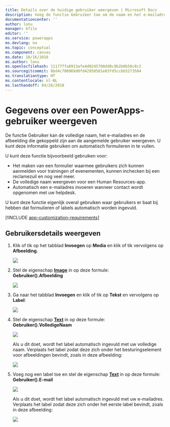 ```yaml
---
title: Details over de huidige gebruiker weergeven | Microsoft Docs
description: Voeg de functie Gebruiker toe om de naam en het e-mailadres van de aangemelde gebruiker weer te geven in PowerApps
documentationcenter: ''
author: lonu
manager: kfile
editor: ''
ms.service: powerapps
ms.devlang: na
ms.topic: conceptual
ms.component: canvas
ms.date: 10/16/2016
ms.author: lonu
ms.openlocfilehash: 11177ffa8913afe4d0245708dd8c9b2b0b50c8c2
ms.sourcegitcommit: 8bd4c700969d0fd42950581e03fd5ccbb5273584
ms.translationtype: HT
ms.contentlocale: nl-NL
ms.lasthandoff: 04/26/2018
---
```

# <a name="show-information-about-a-powerapps-user"></a>Gegevens over een PowerApps-gebruiker weergeven
De functie Gebruiker kan de volledige naam, het e-mailadres en de afbeelding die gekoppeld zijn aan de aangemelde gebruiker weergeven. U kunt deze informatie gebruiken om automatisch formulieren in te vullen.

U kunt deze functie bijvoorbeeld gebruiken voor:

* Het maken van een formulier waarmee gebruikers zich kunnen aanmelden voor trainingen of evenementen, kunnen inchecken bij een reclamezuil en nog veel meer.
* De volledige naam weergeven voor een Human Resources-app.
* Automatisch een e-mailadres invoeren wanneer contact wordt opgenomen met uw helpdesk.

U kunt deze functie eigenlijk overal gebruiken waar gebruikers er baat bij hebben dat formulieren of labels automatisch worden ingevuld.

[!INCLUDE [app-customization-requirements](../../includes/app-customization-requirements.md)]

## <a name="show-user-details"></a>Gebruikersdetails weergeven
1. Klik of tik op het tabblad **Invoegen** op **Media** en klik of tik vervolgens op **Afbeelding**.
   
   ![][2]
2. Stel de eigenschap **[Image](controls/properties-visual.md)** in op deze formule:
   <br>**Gebruiker().Afbeelding**
   
    ![][3]
3. Ga naar het tabblad **Invoegen** en klik of tik op **Tekst** en vervolgens op **Label**:  
   
    ![][4]
4. Stel de eigenschap **[Text](controls/properties-core.md)** in op deze formule:
   <br>**Gebruiker().VolledigeNaam**
   
   ![][6]
   
   Als u dit doet, wordt het label automatisch ingevuld met uw volledige naam. Verplaats het label zodat deze zich onder het besturingselement voor afbeeldingen bevindt, zoals in deze afbeelding:
   
   ![][5]
5. Voeg nog een label toe en stel de eigenschap **[Text](controls/properties-core.md)** in op deze formule:
   <br>**Gebruiker().E-mail**  
   
    ![][8]
   
    Als u dit doet, wordt het label automatisch ingevuld met uw e-mailadres. Verplaats het label zodat deze zich onder het eerste label bevindt, zoals in deze afbeelding:  
   
    ![][7]

[2]: ./media/show-current-user/add-image.png
[3]: ./media/show-current-user/imageproperty.png
[4]: ./media/show-current-user/insertlabel.png
[5]: ./media/show-current-user/label.png
[6]: ./media/show-current-user/textproperty.png
[7]: ./media/show-current-user/secondlabel.png
[8]: ./media/show-current-user/email.png
[9]: ./media/show-current-user/preview.png
